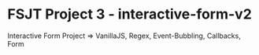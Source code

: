 # FSJT Project 3 - interactive-form-v2
Interactive Form Project => VanillaJS, Regex, Event-Bubbling, Callbacks, Form
